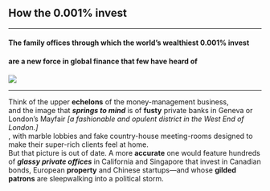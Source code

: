 ## How the 0.001% invest

-----

#### The family offices through which the world’s wealthiest 0.001% invest  
#### are a new force in global finance that few have heard of

![ ](https://www.economist.com/sites/default/files/imagecache/1280-width/images/print-edition/20181215_LDD002_0.jpg)


-------

   Think of the upper **echelons** of the money-management business,   
and the image that ***springs to mind*** is of **fusty** private banks in Geneva or London’s Mayfair  *[a fashionable and opulent district in the West End of London.]*  
, with marble lobbies and fake country-house meeting-rooms designed to make their super-rich clients feel at home.  
But that picture is out of date. A more **accurate** one would feature hundreds of ***glassy private offices*** in California and   Singapore that invest in Canadian bonds, European **property** and Chinese startups—and whose **gilded patrons** are   sleepwalking into a political storm.

